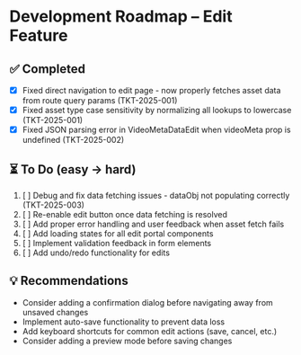 # Development Roadmap – Edit Feature

## ✅ Completed

- [x] Fixed direct navigation to edit page - now properly fetches asset data from route query params (TKT-2025-001)
- [x] Fixed asset type case sensitivity by normalizing all lookups to lowercase (TKT-2025-001)
- [x] Fixed JSON parsing error in VideoMetaDataEdit when videoMeta prop is undefined (TKT-2025-002)

## ⏳ To Do (easy → hard)

1. [ ] Debug and fix data fetching issues - dataObj not populating correctly (TKT-2025-003)
2. [ ] Re-enable edit button once data fetching is resolved
3. [ ] Add proper error handling and user feedback when asset fetch fails
4. [ ] Add loading states for all edit portal components
5. [ ] Implement validation feedback in form elements
6. [ ] Add undo/redo functionality for edits

## 💡 Recommendations

- Consider adding a confirmation dialog before navigating away from unsaved changes
- Implement auto-save functionality to prevent data loss
- Add keyboard shortcuts for common edit actions (save, cancel, etc.)
- Consider adding a preview mode before saving changes
